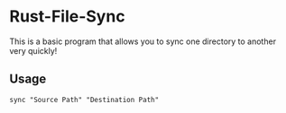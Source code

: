# Rust-File-Sync
This is a basic program that allows you to sync one directory to another very quickly!

## Usage
``sync "Source Path" "Destination Path"``
